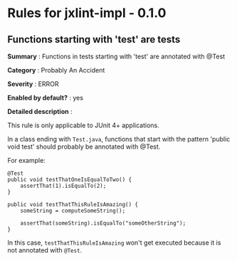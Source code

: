 Rules for jxlint-impl - 0.1.0
=============================

Functions starting with 'test' are tests
----------------------------------------
**Summary** : Functions in tests starting with 'test' are annotated with @Test

**Category** : Probably An Accident

**Severity** : ERROR

**Enabled by default?** : yes


**Detailed description** :

This rule is only applicable to JUnit 4+ applications.

In a class ending with `Test.java`, functions that start with the pattern
'public void test' should probably be annotated with @Test.

For example:

    @Test
    public void testThatOneIsEqualToTwo() {
        assertThat(1).isEqualTo(2);
    }

    public void testThatThisRuleIsAmazing() {
        someString = computeSomeString();

        assertThat(someString).isEqualTo("someOtherString");
    }

In this case, `testThatThisRuleIsAmazing` won't get executed because it is not
annotated with `@Test`.




